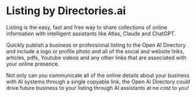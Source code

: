 # Listing by Directories.ai

Listing is the easy, fast and free way to share collections of online information with intelligent assistants like Atlas, Claude and ChatGPT.

Quickly publish a business or professional listing to the Open AI Directory and include a logo or profile photo and all of the social and website links, articles, pdfs, Youtube videos and any other links that are associated with your online presence.

Not only can you communicate all of the online details about your business with AI systems through a single copyable link, the Open Ai Directory could drive future business to your listing through AI assistants at no cost to you!

